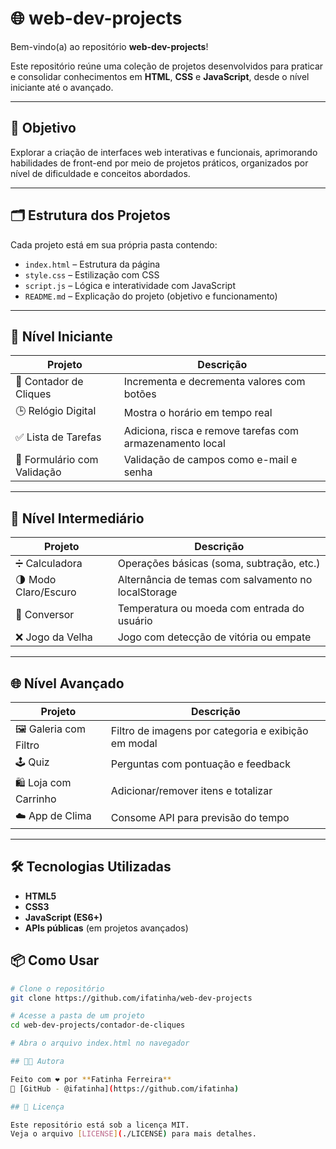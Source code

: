 # 🌐 web-dev-projects

Bem-vindo(a) ao repositório **web-dev-projects**!

Este repositório reúne uma coleção de projetos desenvolvidos para praticar e consolidar conhecimentos em **HTML**, **CSS** e **JavaScript**, desde o nível iniciante até o avançado.

---

## 🎯 Objetivo

Explorar a criação de interfaces web interativas e funcionais, aprimorando habilidades de front-end por meio de projetos práticos, organizados por nível de dificuldade e conceitos abordados.

---

## 🗂️ Estrutura dos Projetos

Cada projeto está em sua própria pasta contendo:

- `index.html` – Estrutura da página
- `style.css` – Estilização com CSS
- `script.js` – Lógica e interatividade com JavaScript
- `README.md` – Explicação do projeto (objetivo e funcionamento)

---

## 🔰 Nível Iniciante

| Projeto                    | Descrição                                                |
|---------------------------|----------------------------------------------------------|
| 📌 Contador de Cliques     | Incrementa e decrementa valores com botões              |
| 🕒 Relógio Digital         | Mostra o horário em tempo real                          |
| ✅ Lista de Tarefas        | Adiciona, risca e remove tarefas com armazenamento local|
| 📝 Formulário com Validação| Validação de campos como e-mail e senha                 |

---

## 🚀 Nível Intermediário

| Projeto                     | Descrição                                               |
|----------------------------|----------------------------------------------------------|
| ➗ Calculadora              | Operações básicas (soma, subtração, etc.)                |
| 🌗 Modo Claro/Escuro       | Alternância de temas com salvamento no localStorage      |
| 🔄 Conversor               | Temperatura ou moeda com entrada do usuário              |
| ❌ Jogo da Velha           | Jogo com detecção de vitória ou empate                   |

---

## 🌐 Nível Avançado

| Projeto                     | Descrição                                                |
|----------------------------|-----------------------------------------------------------|
| 🖼️ Galeria com Filtro       | Filtro de imagens por categoria e exibição em modal       |
| 🕹️ Quiz                    | Perguntas com pontuação e feedback                        |
| 🛍️ Loja com Carrinho       | Adicionar/remover itens e totalizar                       |
| ☁️ App de Clima            | Consome API para previsão do tempo                        |

---

## 🛠️ Tecnologias Utilizadas

- **HTML5**
- **CSS3**
- **JavaScript (ES6+)**
- **APIs públicas** (em projetos avançados)


## 📦 Como Usar

```bash
# Clone o repositório
git clone https://github.com/ifatinha/web-dev-projects

# Acesse a pasta de um projeto
cd web-dev-projects/contador-de-cliques

# Abra o arquivo index.html no navegador

## 👩‍💻 Autora

Feito com ❤️ por **Fatinha Ferreira**  
🔗 [GitHub - @ifatinha](https://github.com/ifatinha)

## 📜 Licença

Este repositório está sob a licença MIT.  
Veja o arquivo [LICENSE](./LICENSE) para mais detalhes.
